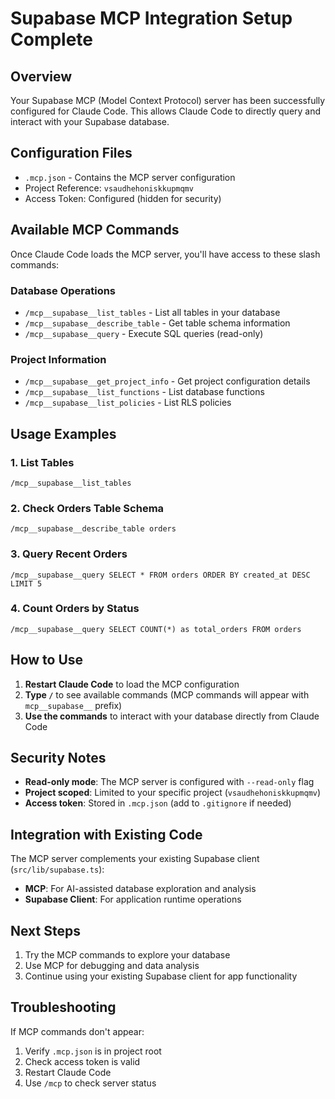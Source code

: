 # Supabase MCP Integration Setup Complete

## Overview
Your Supabase MCP (Model Context Protocol) server has been successfully configured for Claude Code. This allows Claude Code to directly query and interact with your Supabase database.

## Configuration Files
- `.mcp.json` - Contains the MCP server configuration
- Project Reference: `vsaudhehoniskkupmqmv`
- Access Token: Configured (hidden for security)

## Available MCP Commands
Once Claude Code loads the MCP server, you'll have access to these slash commands:

### Database Operations
- `/mcp__supabase__list_tables` - List all tables in your database
- `/mcp__supabase__describe_table` - Get table schema information
- `/mcp__supabase__query` - Execute SQL queries (read-only)

### Project Information
- `/mcp__supabase__get_project_info` - Get project configuration details
- `/mcp__supabase__list_functions` - List database functions
- `/mcp__supabase__list_policies` - List RLS policies

## Usage Examples

### 1. List Tables
```
/mcp__supabase__list_tables
```

### 2. Check Orders Table Schema
```
/mcp__supabase__describe_table orders
```

### 3. Query Recent Orders
```
/mcp__supabase__query SELECT * FROM orders ORDER BY created_at DESC LIMIT 5
```

### 4. Count Orders by Status
```
/mcp__supabase__query SELECT COUNT(*) as total_orders FROM orders
```

## How to Use
1. **Restart Claude Code** to load the MCP configuration
2. **Type `/`** to see available commands (MCP commands will appear with `mcp__supabase__` prefix)
3. **Use the commands** to interact with your database directly from Claude Code

## Security Notes
- **Read-only mode**: The MCP server is configured with `--read-only` flag
- **Project scoped**: Limited to your specific project (`vsaudhehoniskkupmqmv`)
- **Access token**: Stored in `.mcp.json` (add to `.gitignore` if needed)

## Integration with Existing Code
The MCP server complements your existing Supabase client (`src/lib/supabase.ts`):
- **MCP**: For AI-assisted database exploration and analysis
- **Supabase Client**: For application runtime operations

## Next Steps
1. Try the MCP commands to explore your database
2. Use MCP for debugging and data analysis
3. Continue using your existing Supabase client for app functionality

## Troubleshooting
If MCP commands don't appear:
1. Verify `.mcp.json` is in project root
2. Check access token is valid
3. Restart Claude Code
4. Use `/mcp` to check server status